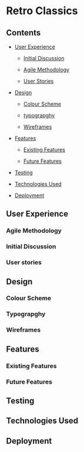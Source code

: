 # Retro Classics

## Contents

* [User Experience](#user-experience)

  * [Initial Discussion](#initial-discussion)

  * [Agile Methodology](#agile-methodology-moscow-and-kanban-board)

  * [User Stories](#user-stories)

* [Design](#design)

  * [Colour Scheme](#colour-scheme)

  * [typograpghy](#typograpghy)

  * [Wireframes](#wireframes)

* [Features](#features)

  * [Existing Features](#existing-features)

  * [Future Features](#future-features)

* [Testing](#testing)

* [Technologies Used](#technologies-used)

* [Deployment](#deployment)


## User Experience

### Agile Methodology

### Initial Discussion

### User stories

## Design

### Colour Scheme

### Typograpghy

### Wireframes

## Features

### Existing Features

### Future Features

## Testing

## Technologies Used

## Deployment


<!-- ![CI logo](https://codeinstitute.s3.amazonaws.com/fullstack/ci_logo_small.png) -->

<!-- # Imagery 
https://pixabay.com/images/search/retro%20gaming/?pagi=2
https://www.pexels.com/search/video%20game/
https://www.rawpixel.com/search/Retro%20gaming?page=1&sort=curated&topic_group=_topics -->

